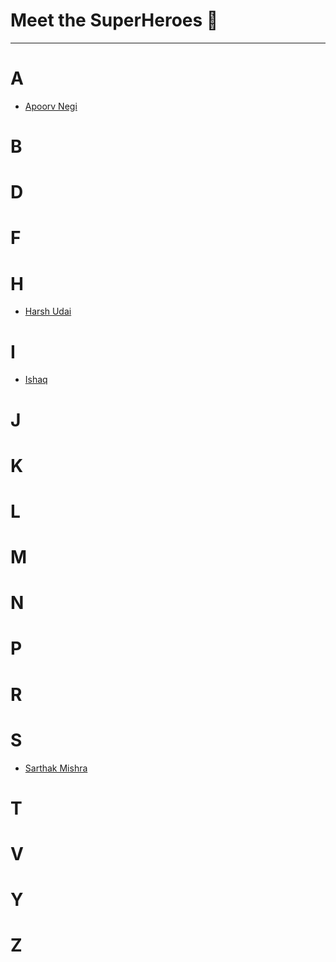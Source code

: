 # Meet the SuperHeroes 🙏

---

# A
- [Apoorv Negi](https://github.com/Nikzy7)

# B


# D


# F


# H
- [Harsh Udai](https://github.com/HarshUdai)

# I 
- [Ishaq](https://github.com/sonuishaq67)
# J


# K


# L


# M


# N


# P


# R


# S
- [Sarthak Mishra](https://github.com/SarthakM7)

# T


# V


# Y


# Z

